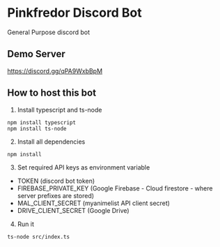# Pinkfredor Discord Bot
General Purpose discord bot

## Demo Server
https://discord.gg/qPA9WxbBpM

## How to host this bot
1. Install typescript and ts-node
```
npm install typescript
npm install ts-node
```
2. Install all dependencies
```
npm install
```
3. Set required API keys as environment variable
- TOKEN (discord bot token)
- FIREBASE_PRIVATE_KEY (Google Firebase - Cloud firestore - where server prefixes are stored)
- MAL_CLIENT_SECRET (myanimelist API client secret)
- DRIVE_CLIENT_SECRET (Google Drive)
4. Run it
```
ts-node src/index.ts
```
